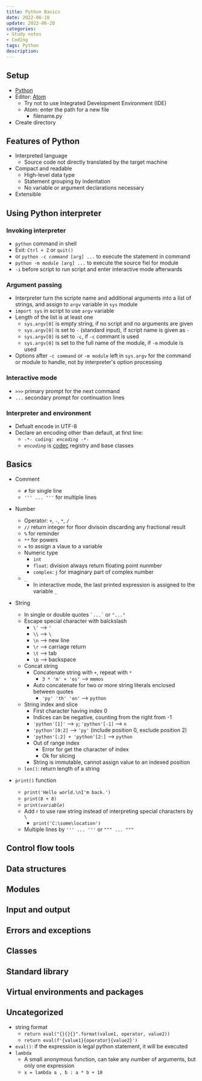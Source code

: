 ```yaml
---
title: Python Basics
date: 2022-06-10
update: 2022-06-20
categories:
- Study notes
- Coding
tags: Python
description: 
---
```


## Setup

- [Python](https://www.python.org/)
- Editor: [Atom](https://atom.io/)
    - Try not to use Integrated Development Environment (IDE)
    - Atom: enter the path for a new file
        - filename.py
- Create directory

## Features of Python

- Interpreted language
    - Source code not directly translated by the target machine
- Compact and readable
    - High-level data type
    - Statement grouping by indentation
    - No variable or argument declarations necessary
- Extensible

## Using Python interpreter

### Invoking interpreter

- `python` command in shell
- Exit: `Ctrl + Z` or `quit()`
- or <code>python -c <i>command</i> [arg] ...</code> to execute the statement in command
- <code>python -m <i>module</i> [arg] ...</code> to execute the source fiel for module
- `-i` before script to run script and enter interactive mode afterwards

### Argument passing

- Interpreter turn the scripte name and additional arguments into a list of strings, and assign to `argv` variable in `sys` module
- `import sys` in script to use `argv` variable
- Length of the list is at least one
    - `sys.argv[0]` is empty string, if no script and no arguments are given
    - `sys.argv[0]` is set to `-` (standard input), if script name is given as `-`
    - `sys.argv[0]` is set to `-c`, if `-c` commant is used
    - `sys.argv[0]` is set to the full name of the module, if `-m` module is used
- Options after `-c command` or `-m module` left in `sys.argv` for the command or module to handle, not by interpreter's option processing

### Interactive mode

- `>>>` primary prompt for the next command
- `...` secondary prompt for continuation lines

### Interpreter and environment

- Defualt encode in UTF-8
- Declare an encoding other than default, at first line:
    - <code>-\*- coding: <i>encoding</i> -\*-</code>
    - <code><i>encoding</i></code> is [codec](https://docs.python.org/3/library/codecs.html#module-codecs) registry and base classes

## Basics

- Comment
    - `#` for single line
    - `''' ... '''` for multiple lines
- Number
    - Operator: `+`, `-`, `*`, `/`
    - `//` return integer for floor divisoin discarding any fractional result
    - `%` for reminder
    - `**` for powers
    - `=` to assign a vlaue to a variable
    - Numeric type
        - `int`
        - `float`: division always return floating point nunmber
        - `complex`: `j` for imaginary part of complex number
    - `_`
        - In interactive mode, the last printed expression is assigned to the variable `_`
- String
    - In single or double quotes <code>\`...\`</code> or <code>"..."</code>
    - Escape special character with balckslash
        - `\'` --> `'`
        - `\\` --> `\`
        - `\n` --> new line
        - `\r` --> carriage return
        - `\t` --> tab
        - `\b` --> backspace
    - Concat string
        - Concatenate string with `+`, repeat with `*`
            - `3 * 'm' + 'os'` --> `mmmos`
        - Auto concatenate for two or more string literals enclosed between quotes
            - `'py' 'th' 'on'` --> `python`
    - String index and slice
        - First character having index 0
        - Indices can be negative, counting from the right from -1
        - `'python'[1]'` --> `y`; `'python'[-1]` --> `n`
        - `'python'[0:2]` --> `'py'` (include position 0, exclude position 2)
        - `'python'[:2] + 'python'[2:]` --> `python`
        - Out of range index
            - Error for get the character of index
            - Ok for slicing
        - String is immutable, cannot assign value to an indexed position
    - `len()`: return length of a string

- `print()` function
    - `print('Hello world.\nI'm back.')`
    - `print(8 + 8)`
    - <code>print(<i>variable</i>)</code>
    - Add `r` to use raw string instead of interpreting special characters by `\`
        - `print('C:\some\location')`
    - Multiple lines by `''' ... '''` or `""" ... """`

## Control flow tools

## Data structures

## Modules

## Input and output

## Errors and exceptions

## Classes

## Standard library

## Virtual environments and packages


## Uncategorized

- string format
    - `return eval("{}{}{}".format(value1, operator, value2))`
    - `return eval(f'{value1}{operator}{value2}')`
- `eval()`: if the expression is legal python statement, it will be executed
- `lambda`
    - A small anonymous function, can take any number of arguments, but only one expression
    - `x = lambda a , b : a * b + 10`

